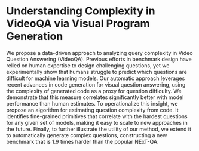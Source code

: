 # Understanding Complexity in VideoQA via Visual Program Generation

We propose a data-driven approach to analyzing query complexity in Video Question Answering (VideoQA).
Previous efforts in benchmark design have relied on human expertise to design challenging questions, yet we experimentally show that humans struggle to predict which questions are difficult for machine learning models.
Our automatic approach leverages recent advances in code generation for visual question answering, using the complexity of generated code as a proxy for question difficulty.
We demonstrate that this measure correlates significantly better with model performance than human estimates.
To operationalize this insight, we propose an algorithm for estimating question complexity from code. It identifies fine-grained primitives that correlate with the hardest questions for any given set of models, making it easy to scale to new approaches in the future.
Finally, to further illustrate the utility of our method, we extend it to automatically generate complex questions, constructing a new benchmark that is 1.9 times harder than the popular NExT-QA.
